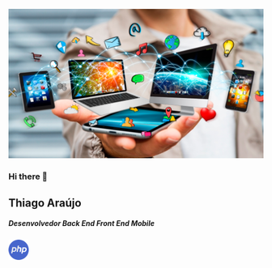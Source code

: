 ![](https://github.com/mathfirewall/mathfirewall/blob/main/img/tecnologia.png)

### Hi there 👋

## Thiago Araújo

##### Desenvolvedor Back End Front End Mobile

<img src="https://github.com/mathfirewall/mathfirewall/blob/main/img/php.png" width="40" height="40"/>

<!--
**mathfirewall/mathfirewall** is a ✨ _special_ ✨ repository because its `README.md` (this file) appears on your GitHub profile.

Here are some ideas to get you started:

- 🔭 I’m currently working on ...
- 🌱 I’m currently learning ...
- 👯 I’m looking to collaborate on ...
- 🤔 I’m looking for help with ...
- 💬 Ask me about ...
- 📫 How to reach me: ...
- 😄 Pronouns: ...
- ⚡ Fun fact: ...
-->
